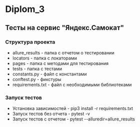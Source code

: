 # Diplom_3

## Тесты на сервис "Яндекс.Самокат"

### Структура проекта
- allure_results - папка с отчетом о тестировании
- locators - папка с локаторами
- pages - папка с методами для тестирования
- tests - папка с тестами
- constants.py - файл с константами
- conftest.py - фикстуры
- requirements.txt - файл с необходимыми библиотеками

### Запуск тестов
- Установка зависимостей - pip3 install -r requirements.txt
- Запуск тестов без отчета - pytest -v
- Запуск тестов с отчетом - pytest --alluredir=allure_results